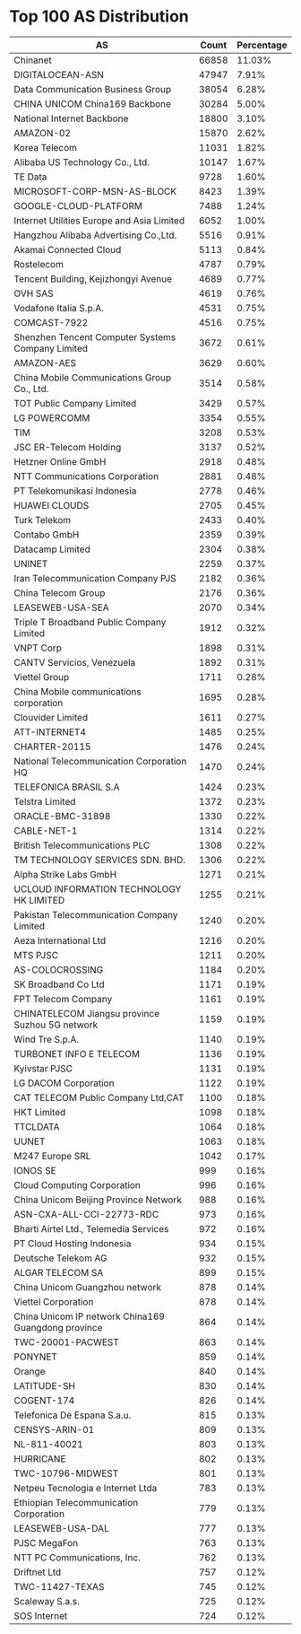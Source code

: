 # Top 100 AS Distribution
| AS | Count | Percentage |
|----|----|----|
| Chinanet | 66858 | 11.03% |
| DIGITALOCEAN-ASN | 47947 | 7.91% |
| Data Communication Business Group | 38054 | 6.28% |
| CHINA UNICOM China169 Backbone | 30284 | 5.00% |
| National Internet Backbone | 18800 | 3.10% |
| AMAZON-02 | 15870 | 2.62% |
| Korea Telecom | 11031 | 1.82% |
| Alibaba US Technology Co., Ltd. | 10147 | 1.67% |
| TE Data | 9728 | 1.60% |
| MICROSOFT-CORP-MSN-AS-BLOCK | 8423 | 1.39% |
| GOOGLE-CLOUD-PLATFORM | 7488 | 1.24% |
| Internet Utilities Europe and Asia Limited | 6052 | 1.00% |
| Hangzhou Alibaba Advertising Co.,Ltd. | 5516 | 0.91% |
| Akamai Connected Cloud | 5113 | 0.84% |
| Rostelecom | 4787 | 0.79% |
| Tencent Building, Kejizhongyi Avenue | 4689 | 0.77% |
| OVH SAS | 4619 | 0.76% |
| Vodafone Italia S.p.A. | 4531 | 0.75% |
| COMCAST-7922 | 4516 | 0.75% |
| Shenzhen Tencent Computer Systems Company Limited | 3672 | 0.61% |
| AMAZON-AES | 3629 | 0.60% |
| China Mobile Communications Group Co., Ltd. | 3514 | 0.58% |
| TOT Public Company Limited | 3429 | 0.57% |
| LG POWERCOMM | 3354 | 0.55% |
| TIM | 3208 | 0.53% |
| JSC ER-Telecom Holding | 3137 | 0.52% |
| Hetzner Online GmbH | 2918 | 0.48% |
| NTT Communications Corporation | 2881 | 0.48% |
| PT Telekomunikasi Indonesia | 2778 | 0.46% |
| HUAWEI CLOUDS | 2705 | 0.45% |
| Turk Telekom | 2433 | 0.40% |
| Contabo GmbH | 2359 | 0.39% |
| Datacamp Limited | 2304 | 0.38% |
| UNINET | 2259 | 0.37% |
| Iran Telecommunication Company PJS | 2182 | 0.36% |
| China Telecom Group | 2176 | 0.36% |
| LEASEWEB-USA-SEA | 2070 | 0.34% |
| Triple T Broadband Public Company Limited | 1912 | 0.32% |
| VNPT Corp | 1898 | 0.31% |
| CANTV Servicios, Venezuela | 1892 | 0.31% |
| Viettel Group | 1711 | 0.28% |
| China Mobile communications corporation | 1695 | 0.28% |
| Clouvider Limited | 1611 | 0.27% |
| ATT-INTERNET4 | 1485 | 0.25% |
| CHARTER-20115 | 1476 | 0.24% |
| National Telecommunication Corporation HQ | 1470 | 0.24% |
| TELEFONICA BRASIL S.A | 1424 | 0.23% |
| Telstra Limited | 1372 | 0.23% |
| ORACLE-BMC-31898 | 1330 | 0.22% |
| CABLE-NET-1 | 1314 | 0.22% |
| British Telecommunications PLC | 1308 | 0.22% |
| TM TECHNOLOGY SERVICES SDN. BHD. | 1306 | 0.22% |
| Alpha Strike Labs GmbH | 1271 | 0.21% |
| UCLOUD INFORMATION TECHNOLOGY HK LIMITED | 1255 | 0.21% |
| Pakistan Telecommunication Company Limited | 1240 | 0.20% |
| Aeza International Ltd | 1216 | 0.20% |
| MTS PJSC | 1211 | 0.20% |
| AS-COLOCROSSING | 1184 | 0.20% |
| SK Broadband Co Ltd | 1171 | 0.19% |
| FPT Telecom Company | 1161 | 0.19% |
| CHINATELECOM Jiangsu province Suzhou 5G network | 1159 | 0.19% |
| Wind Tre S.p.A. | 1140 | 0.19% |
| TURBONET INFO E TELECOM | 1136 | 0.19% |
| Kyivstar PJSC | 1131 | 0.19% |
| LG DACOM Corporation | 1122 | 0.19% |
| CAT TELECOM Public Company Ltd,CAT | 1100 | 0.18% |
| HKT Limited | 1098 | 0.18% |
| TTCLDATA | 1064 | 0.18% |
| UUNET | 1063 | 0.18% |
| M247 Europe SRL | 1042 | 0.17% |
| IONOS SE | 999 | 0.16% |
| Cloud Computing Corporation | 996 | 0.16% |
| China Unicom Beijing Province Network | 988 | 0.16% |
| ASN-CXA-ALL-CCI-22773-RDC | 973 | 0.16% |
| Bharti Airtel Ltd., Telemedia Services | 972 | 0.16% |
| PT Cloud Hosting Indonesia | 934 | 0.15% |
| Deutsche Telekom AG | 932 | 0.15% |
| ALGAR TELECOM SA | 899 | 0.15% |
| China Unicom Guangzhou network | 878 | 0.14% |
| Viettel Corporation | 878 | 0.14% |
| China Unicom IP network China169 Guangdong province | 864 | 0.14% |
| TWC-20001-PACWEST | 863 | 0.14% |
| PONYNET | 859 | 0.14% |
| Orange | 840 | 0.14% |
| LATITUDE-SH | 830 | 0.14% |
| COGENT-174 | 826 | 0.14% |
| Telefonica De Espana S.a.u. | 815 | 0.13% |
| CENSYS-ARIN-01 | 809 | 0.13% |
| NL-811-40021 | 803 | 0.13% |
| HURRICANE | 802 | 0.13% |
| TWC-10796-MIDWEST | 801 | 0.13% |
| Netpeu Tecnologia e Internet Ltda | 783 | 0.13% |
| Ethiopian Telecommunication Corporation | 779 | 0.13% |
| LEASEWEB-USA-DAL | 777 | 0.13% |
| PJSC MegaFon | 763 | 0.13% |
| NTT PC Communications, Inc. | 762 | 0.13% |
| Driftnet Ltd | 757 | 0.12% |
| TWC-11427-TEXAS | 745 | 0.12% |
| Scaleway S.a.s. | 725 | 0.12% |
| SOS Internet | 724 | 0.12% |
